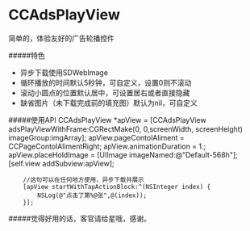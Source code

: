 # CCAdsPlayView
简单的，体验友好的广告轮播控件

#####特色
- 异步下载使用SDWebImage
- 循环播放的时间默认5秒钟，可自定义，设置0则不滚动
- 滚动小圆点的位置默认居中，可设置居右或者直接隐藏
- 缺省图片（未下载完成前的填充图）默认为nil，可自定义


#####使用API
        CCAdsPlayView *apView = [CCAdsPlayView adsPlayViewWithFrame:CGRectMake(0, 0,screenWidth, screenHeight) imageGroup:imgArray];
        apView.pageContolAliment = CCPageContolAlimentRight;
        apView.animationDuration = 1.;
        apView.placeHoldImage = [UIImage imageNamed:@"Default-568h"];
        [self.view addSubview:apView];
    
        //这句可以在任何地方使用，异步下载并展示
        [apView startWithTapActionBlock:^(NSInteger index) {
            NSLog(@"点击了第%@张",@(index));
        }];
    
#####觉得好用的话，客官请给星哦，感谢。
